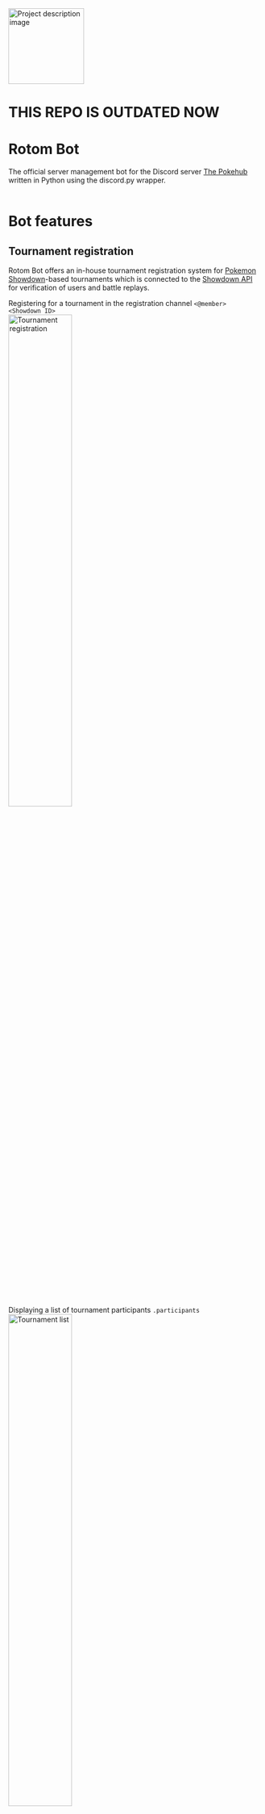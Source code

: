 <picture>
  <img src="./img/rotombot_logo.png" alt="Project description image" height="150px" width="150px"/>
</picture>

# THIS REPO IS OUTDATED NOW

# Rotom Bot
The official server management bot for the Discord server <a href="https://discord.gg/7FBupspBZB"> The Pokehub</a> written in Python using the discord.py wrapper.
</br></br>


# Bot features
## Tournament registration
Rotom Bot offers an in-house tournament registration system for <a href="https://pokemonshowdown.com/"> Pokemon Showdown</a>-based tournaments 
which is connected to the <a href="https://github.com/smogon/pokemon-showdown-client/blob/master/WEB-API.md">Showdown API</a> for verification of users and battle replays. 

Registering for a tournament in the registration channel ```<@member> <Showdown ID>``` </br>
<picture>
  <img src="./img/rotombot_tour_reg.jpg" alt="Tournament registration" height="50%" width="50%"/>
</picture>
  
Displaying a list of tournament participants ```.participants``` </br>
<picture>
  <img src="./img/rotombot_tour_list.jpg" alt="Tournament list" height="50%" width="50%" />
</picture>
  
Announcement of battle replay results dynamically </br>
<picture>
  <img src="./img/rotombot_tour_verify_replay.jpg" alt="Tournament verify replay" height="50%" width="50%"/>
</picture>
  <picture>
  <img src="./img/rotombot_tour_annouce_outcome.jpg" alt="Tournament announce outcome" height="50%" width="50%"/>
</picture>


## League management
The server hosts Pokemon league-style tournaments/events annually in which most, if not all components of the tournament are handled by Rotom Bot itself.

Display registered pool of challenger ```.pl <gen>``` or elite ```.epl <gen>``` </br>
<picture>
  <img src="./img/rotombot_league_pool.jpg" alt="League pool" height="50%" width="50%" />
</picture>
  <picture>
  <img src="./img/rotombot_league_epool.jpg" alt="League elite pool" height="50%" width="50%" />
</picture>

Display profile of normal participant (challenger, gym leader, elite) ```.p <gen>``` </br>
<picture>
  <img src="./img/rotombot_league_profile.jpg" alt="League profile" height="50%" width="50%"/>
</picture>

Display profile of current champion  ```.champion``` </br>
  <picture>
  <img src="./img/rotombot_league_profile_champ.jpg" alt="League champion profile" height="50%" width="50%"/>
</picture>


## Role management for teams
Rotom Bot offers a role management system for "Villain Teams" based on the main Pokemon games. 
Members can freely join teams via Rotom Bot commands to access secret team chats with a 24-hour limit.

Select a desired team from the given choices  ```.jt``` </br>
<picture>
  <img src="./img/rotombot_team_reg_selection.jpg" alt="Join team selection" height="50%" width="50%"/>
</picture>

Directly join a team ```.jt <Team>``` </br>
<picture>
  <img src="./img/rotombot_team_reg_direct.png" alt="Join team direct" height="50%" width="50%"/>
</picture>

Leave your current team ```.jt None``` </br>
<picture>
  <img src="./img/rotombot_team_leave.png" alt="Leave team" height="50%" width="50%"/>
</picture>

Bot restricts members from switching teams if they have just switched teams recently within 24 hours
<picture>
  <img src="./img/rotombot_team_duration_limit.jpg" alt="Team switch duration limit" height="50%" width="50%"/>
</picture>


## Profanity filter
Messages sent in server is filtered through a profanity filter based on <a href="https://github.com/snguyenthanh/better_profanity">better_profanity</a>
to introduce a Discord Pokemon community suitable for all ages. 

Disallowed messages are deleted by the bot immediately </br>
<picture>
  <img src="./img/rotombot_profanity_delete_msg.jpg" alt="Profanity delete message" height="50%" width="50%"/>
</picture>

Deleted messages are logged in a moderator channel </br>
<picture>
  <img src="./img/rotombot_profanity_deleted_msg.jpg" alt="Profanity deleted" height="50%" width="50%"/>
</picture>


## Text translation
Rotom Bot offers a text translation feature, which comes in handy in case someone sent a non-English message in chat. 
Based on <a href="https://github.com/ssut/py-googletrans">Googletrans</a> with some slight modifications.

Text translation with auto-detect language ```.t <text to be translated>``` </br>
<picture>
  <img src="./img/rotombot_translator_auto.jpg" alt="Text translation auto-detect" height="50%" width="50%"/>
</picture>

Text translation with input-output languages defined ```.t <text to be translated> --<input lang> --<output lang>``` </br>
<picture>
  <img src="./img/rotombot_translator_src_dst.jpg" alt="Text translation input-output" height="50%" width="50%"/>
</picture>


## Urban Dictionary and English Dictionary feature
Rotom Bot offers lookup of text on the Urban Dictionary via <a href="https://rapidapi.com/community/api/urban-dictionary">Urban Dictionary API on RapidAPI</a> and English dictionaries via <a href="https://github.com/geekpradd/PyDictionary">PyDictionary</a>

Text lookup on Urban Dictionary ```.urban <text to be searched>``` </br>
<picture>
  <img src="./img/rotombot_urban.jpg" alt="Urban" height="50%" width="50%"/>
</picture>

Text lookup on an English Dictionary ```.dict <text to be searched>``` </br>
<picture>
  <img src="./img/rotombot_dict.jpg" alt="Dict" height="50%" width="50%"/>
</picture>


## Snipe and edit snipe feature
Rotom Bot offers snipe (recover the previous message deleted) and esnipe (recover the previous message edited) features which works for messages modified within the last 60 seconds. These features are mainly for some conversational fun in the server.

Snipe message ```.snipe``` </br>
<picture>
  <img src="./img/rotombot_snipe.jpg" alt="Urban" height="50%" width="50%"/>
</picture>

Edit snipe message ```.es``` </br>
<picture>
  <img src="./img/rotombot_esnipe.jpg" alt="Dict" height="50%" width="50%"/>
</picture>


## Games section
Rotom Bot offers a game section which includes a few message-based games. Nobody really plays them nowadays though :( , 
but they were an interesting learning experience for the dev.

Guess The Number ```.gg``` </br>
<picture>
  <img src="./img/rotombot_guess_numbers.jpg" alt="Guess The Number" height="50%" width="50%"/>
</picture>

Tic-Tac-Toe (implemented this one with a minimax algorithm) ```.ttt``` </br>
<picture>
  <img src="./img/rotombot_ttt.jpg" alt="Tic-Tac-Toe" height="50%" width="50%"/>
</picture>

Rock-Paper-Scissors ```.rps``` </br>
<picture>
  <img src="./img/rotombot_rps.jpg" alt="Rock-Paper-Scissors" height="50%" width="50%"/>
</picture>


## Miscellaneous features
Rotom Bot offers a multitude of other smaller features which are generally quite useful. 

Discord avatar/profile picture of a server member or self ```.av <Member name>(optional)``` </br>
<picture>
  <img src="./img/rotombot_av.jpg" alt="Avatar" height="50%" width="50%"/>
</picture>

Pokedex entry of a pokemon  ```.dex <Pokemon name>``` </br>
<picture>
  <img src="./img/rotombot_dex.jpg" alt="Dex" height="50%" width="50%"/>
</picture>

Competitive pokemon sets fetched from Smogon ```sets <Pokemon name>``` </br>
<picture>
  <img src="./img/rotombot_sets.jpg" alt="Sets" height="50%" width="50%"/>
</picture>

Pokemon weakness based on typing ```.weak <Pokemon name>``` </br>
<picture>
  <img src="./img/rotombot_weakness.jpg" alt="Weakness" height="50%" width="50%"/>
</picture>

Learnset of Pokemon (all moves that can be learned) ```.learnset <Pokemon name>``` </br>
<picture>
  <img src="./img/rotombot_learnset.jpg" alt="Weakness" height="50%" width="50%"/>
</picture>
